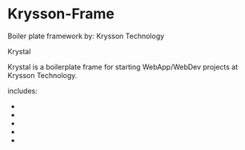 # Krysson-Frame

Boiler plate framework by: Krysson Technology



Krystal

Krystal is a boilerplate frame for starting WebApp/WebDev projects at Krysson Technology.


includes:


<ul>
	<li></li>
	<li></li>
	<li></li>
	<li></li>
	<li></li>
</ul>
